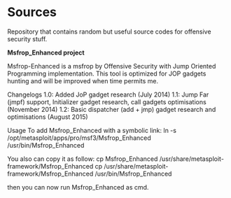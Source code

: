Sources
=======

Repository that contains random but useful source codes for offensive security stuff.





**Msfrop_Enhanced project**

Msfrop-Enhanced is a msfrop by Offensive Security with Jump Oriented Programming implementation.
This tool is optimized for JOP gadgets hunting and will be improved when time permits me.

Changelogs
1.0: Added JoP gadget research  (July 2014)
1.1: Jump Far (jmpf) support, Initializer gadget research, call gadgets optimisations (November 2014)
1.2: Basic dispatcher (add + jmp) gadget research and optimisations (August 2015)

Usage
To add Msfrop_Enhanced with a symbolic link:
ln -s /opt/metasploit/apps/pro/msf3/Msfrop_Enhanced /usr/bin/Msfrop_Enhanced

You also can copy it as follow:
cp Msfrop_Enhanced /usr/share/metasploit-framework/Msfrop_Enhanced 
cp /usr/share/metasploit-framework/Msfrop_Enhanced /usr/bin/Msfrop_Enhanced 

then you can now run Msfrop_Enhanced as cmd.



